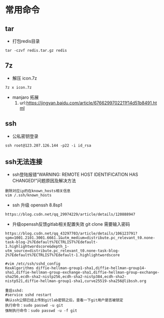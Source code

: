 # 常用命令
## tar
- 打包redis目录
```
tar -czvf redis.tar.gz redis
```

## 7z
- 解压 icon.7z
```
7z x icon.7z
```

- manjaro 拓展
  1. url:https://jingyan.baidu.com/article/6766299702211f14d51b8491.html

## ssh
- 公私密钥登录
```
ssh root@123.207.126.144 -p22 -i id_rsa
```

## ssh无法连接
- ssh登陆报错“WARNING: REMOTE HOST IDENTIFICATION HAS CHANGED!”问题原因及解决方法

```
删除对应ip的在known_hosts相关信息
vim /.ssh/known_hosts
```

- ssh 升级 openssh 8.8sp1

```
https://blog.csdn.net/qq_29974229/article/details/120888947
```

- 升级openssh反馈gitlab相关配置失效 git clone 需要输入密码

```
https://blog.csdn.net/qq_43297703/article/details/106123791?spm=1001.2101.3001.6661.1&utm_medium=distribute.pc_relevant_t0.none-task-blog-2%7Edefault%7ECTRLIST%7Edefault-1.highlightwordscore&depth_1-utm_source=distribute.pc_relevant_t0.none-task-blog-2%7Edefault%7ECTRLIST%7Edefault-1.highlightwordscore

#vim /etc/ssh/sshd_config
KexAlgorithms diffie-hellman-group1-sha1,diffie-hellman-group14-sha1,diffie-hellman-group-exchange-sha1,diffie-hellman-group-exchange-sha256,ecdh-sha2-nistp256,ecdh-sha2-nistp384,ecdh-sha2-nistp521,diffie-hellman-group1-sha1,curve25519-sha256@libssh.org

重启sshd:
#service sshd restart
确认ssh公钥已经上传到gitlab密钥之后，查看一下git用户是否被锁定
执行命令：sudo passwd -u git
强制执行命令：sudo passwd -u -f git
```
